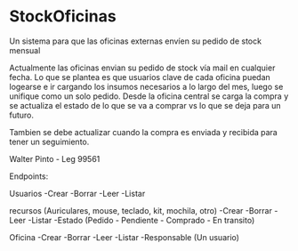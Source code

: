 # StockOficinas
Un sistema para que las oficinas externas envíen su pedido de stock mensual

Actualmente las oficinas envian su pedido de stock vía mail en cualquier fecha. 
Lo que se plantea es que usuarios clave de cada oficina puedan logearse e ir cargando los insumos necesarios a lo largo del mes, luego se unifique como un solo pedido. 
Desde la oficina central se carga la compra y se actualiza el estado de lo que se va a comprar vs lo que se deja para un futuro. 

Tambien se debe actualizar cuando la compra es enviada y recibida para tener un seguimiento. 

Walter Pinto - Leg 99561

Endpoints:

Usuarios
-Crear
-Borrar
-Leer
-Listar


recursos (Auriculares, mouse, teclado, kit, mochila, otro)
-Crear
-Borrar
-Leer
-Listar
-Estado (Pedido - Pendiente - Comprado - En transito)

Oficina
-Crear
-Borrar
-Leer
-Listar
-Responsable (Un usuario) 

